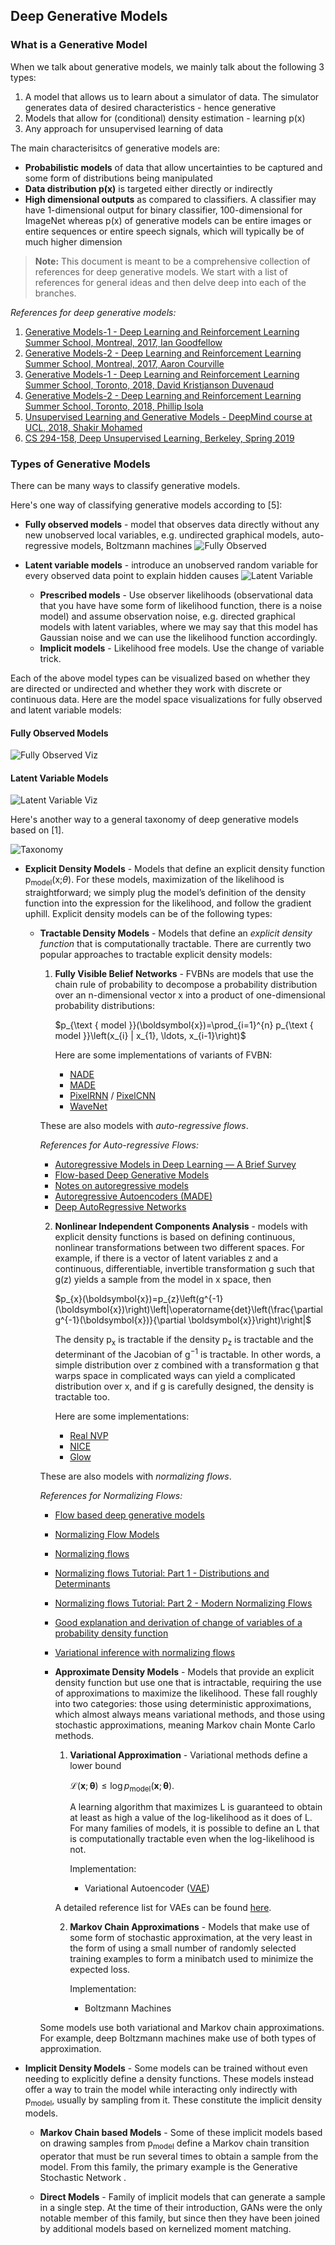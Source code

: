 ## Deep Generative Models

### What is a Generative Model

When we talk about generative models, we mainly talk about the following 3 types:

1. A model that allows us to learn about a simulator of data. The simulator generates data of desired characteristics - hence generative
2. Models that allow for (conditional) density estimation - learning p(x)
3. Any approach for unsupervised learning of data

The main characterisitcs of generative models are:

* **Probabilistic models** of data that allow uncertainties to be captured and some form of distributions being manipulated
* **Data distribution p(x)** is targeted either directly or indirectly
* **High dimensional outputs** as compared to classifiers. A classifier may have 1-dimensional output for binary classifier, 100-dimensional for ImageNet whereas p(x) of generative models can be entire images or entire sequences or entire speech signals, which will typically be of much higher dimension

> **Note:** This document is meant to be a comprehensive collection of references for deep generative models. We start with a list of references for general ideas and then delve deep into each of the branches.

*References for deep generative models:*

1. [Generative Models-1 - Deep Learning and Reinforcement Learning Summer School, Montreal, 2017, Ian Goodfellow](http://videolectures.net/deeplearning2017_goodfellow_generative_models/)
2. [Generative Models-2 - Deep Learning and Reinforcement Learning Summer School, Montreal, 2017, Aaron Courville](http://videolectures.net/deeplearning2017_courville_generative_models/)
3. [Generative Models-1 - Deep Learning and Reinforcement Learning Summer School, Toronto, 2018, David Kristjanson Duvenaud](http://videolectures.net/DLRLsummerschool2018_duvenaud_generative_models1/)
4. [Generative Models-2 - Deep Learning and Reinforcement Learning Summer School, Toronto, 2018, Phillip Isola](http://videolectures.net/DLRLsummerschool2018_isola_generative_models2/)
5. [Unsupervised Learning and Generative Models - DeepMind course at UCL, 2018, Shakir Mohamed](https://youtu.be/H4VGSYGvJiA)
6. [CS 294-158, Deep Unsupervised Learning, Berkeley, Spring 2019](https://sites.google.com/view/berkeley-cs294-158-sp19/home)


### Types of Generative Models

There can be many ways to classify generative models.

Here's one way of classifying generative models according to [5]:

* **Fully observed models** - model that observes data directly without any new unobserved local variables, e.g. undirected graphical models, auto-regressive models, Boltzmann machines ![Fully Observed](images/fullyObservedModels.png)

* **Latent variable models** - introduce an unobserved random variable for every observed data point to explain hidden causes ![Latent Variable](images/latentVariableModels.png)

	* **Prescribed models** - Use observer likelihoods (observational data that you have have some form of likelihood function, there is a noise model) and assume observation noise, e.g. directed graphical models with latent variables, where we may say that this model has Gaussian noise and we can use the likelihood function accordingly.
	* **Implicit models** - Likelihood free models. Use the change of variable trick.

Each of the above model types can be visualized based on whether they are directed or undirected and whether they work with discrete or continuous data. Here are the model space visualizations for fully observed and latent variable models:

#### Fully Observed Models

![Fully Observed Viz](images/visualizationModelSpaceFullyObserved.png)

#### Latent Variable Models

![Latent Variable Viz](images/visualizationModelSpaceLatent.png)
	

Here's another way to a general taxonomy of deep generative models based on [1].

![Taxonomy](images/generativeModelsTaxonomy.png)


* **Explicit Density Models** - Models that define an explicit density function p<sub>model</sub>(x;$\theta$). For these models, maximization of the likelihood is straightforward; we simply plug the model’s definition of the density function into the expression for the likelihood, and follow the gradient uphill. Explicit density models can be of the following types:

  * **Tractable Density Models** - Models that define an *explicit density function* that is computationally tractable. There are currently two popular approaches to tractable explicit density models: 

	1. **Fully Visible Belief Networks** - FVBNs are models that use the chain rule of probability to decompose a probability distribution over an n-dimensional vector x into a product of one-dimensional probability distributions:
	  
		  $p_{\text { model }}(\boldsymbol{x})=\prod_{i=1}^{n} p_{\text { model }}\left(x_{i} | x_{1}, \ldots, x_{i-1}\right)$  
	
		Here are some implementations of variants of FVBN:
	  
		* 	[NADE](https://arxiv.org/abs/1605.02226)
		* 	[MADE](https://arxiv.org/abs/1502.03509)
		* 	[PixelRNN](https://arxiv.org/abs/1601.06759) / [PixelCNN](https://arxiv.org/abs/1606.05328)
		* 	[WaveNet](https://arxiv.org/abs/1609.03499)
	
	These are also models with *auto-regressive flows*.
	
	*References for Auto-regressive Flows:*
	
	* [Autoregressive Models in Deep Learning — A Brief Survey](https://eigenfoo.xyz/deep-autoregressive-models/)
	* [Flow-based Deep Generative Models](https://lilianweng.github.io/lil-log/2018/10/13/flow-based-deep-generative-models.html)
	* [Notes on autoregressive models](https://deepgenerativemodels.github.io/notes/autoregressive/)
	* [Autoregressive Autoencoders (MADE)](http://bjlkeng.github.io/posts/autoregressive-autoencoders/)
	* [Deep AutoRegressive Networks](https://arxiv.org/abs/1310.8499)
  
	2. **Nonlinear Independent Components Analysis** - models with explicit density functions is based on defining continuous, nonlinear transformations between two different spaces. For example, if there is a vector of latent variables z and a continuous, differentiable, invertible transformation g such that g(z) yields a sample from the model in x space, then
	
		$p_{x}(\boldsymbol{x})=p_{z}\left(g^{-1}(\boldsymbol{x})\right)\left|\operatorname{det}\left(\frac{\partial g^{-1}(\boldsymbol{x})}{\partial \boldsymbol{x}}\right)\right|$
	
		The density p<sub>x</sub> is tractable if the density p<sub>z</sub> is tractable and the determinant of the Jacobian of g<sup>−1</sup> is tractable. In other words, a simple distribution over z combined with a transformation g that warps space in complicated ways can yield a complicated distribution over x, and if g is carefully designed, the density is tractable too.
		
		Here are some implementations:
		
		* [Real NVP](https://arxiv.org/abs/1605.08803)
		* [NICE](https://arxiv.org/abs/1410.8516)
		* [Glow](https://arxiv.org/abs/1807.03039)
	
	These are also models with *normalizing flows*.
	
	*References for Normalizing Flows:*
	
	* [Flow based deep generative models](https://lilianweng.github.io/lil-log/2018/10/13/flow-based-deep-generative-models.html)
	* [Normalizing Flow Models](https://deepgenerativemodels.github.io/notes/flow/)
	* [Normalizing flows](http://akosiorek.github.io/ml/2018/04/03/norm_flows.html)
	* [Normalizing flows Tutorial: Part 1 - Distributions and Determinants](https://blog.evjang.com/2018/01/nf1.html)
	* [Normalizing flows Tutorial: Part 2 - Modern Normalizing Flows](https://blog.evjang.com/2018/01/nf2.html)
	* [Good explanation and derivation of change of variables of a probability density function](https://stats.stackexchange.com/questions/239588/derivation-of-change-of-variables-of-a-probability-density-function)
	* [Variational inference with normalizing flows](https://arxiv.org/abs/1505.05770)


	* **Approximate Density Models** - Models that provide an explicit density function but use one that is intractable, requiring the use of approximations to maximize the likelihood. These fall roughly into two categories: those using deterministic approximations, which almost always means variational methods, and those using stochastic approximations, meaning Markov chain Monte Carlo methods.

		1. **Variational Approximation** - Variational methods define a lower bound
		
			$\mathcal{L}(\boldsymbol{x} ; \boldsymbol{\theta}) \leq \log p_{\operatorname{model}}(\boldsymbol{x} ; \boldsymbol{\theta})$.
			
			A learning algorithm that maximizes L is guaranteed to obtain at least as high a value of the log-likelihood as it does of L. For many families of models, it is possible to define an L that is computationally tractable even when the log-likelihood is not.
			
			Implementation:
			
			* 	Variational Autoencoder ([VAE](https://arxiv.org/abs/1312.6114))
		
		A detailed reference list for VAEs can be found [here](https://github.com/debasishg/ml-readings/blob/master/vae.md).
		
		2. **Markov Chain Approximations** - Models that make use of some form of stochastic approximation, at the very least in the form of using a small number of randomly selected training examples to form a minibatch used to minimize the expected loss.
		
			Implementation:
			
			* Boltzmann Machines
	
	Some models use both variational and Markov chain approximations. For example, deep Boltzmann machines make use of both types of approximation.

* **Implicit Density Models** - Some models can be trained without even needing to explicitly define a density functions. These models instead offer a way to train the model while interacting only indirectly with p<sub>model</sub>, usually by sampling from it. These constitute the implicit density models.

	* **Markov Chain based Models** - Some of these implicit models based on drawing samples from p<sub>model</sub> define a Markov chain transition operator that must be run several times to obtain a sample from the model. From this family, the primary example is the Generative Stochastic Network .
	
	* **Direct Models** - Family of implicit models that can generate a sample in a single step. At the time of their introduction, GANs were the only notable member of this family, but since then they have been joined by additional models based on kernelized moment matching.